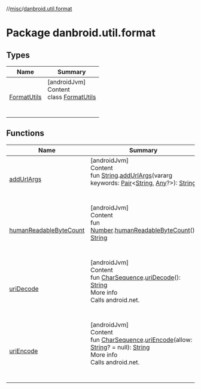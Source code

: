 //[misc](../index.md)/[danbroid.util.format](index.md)



# Package danbroid.util.format  


## Types  
  
|  Name|  Summary| 
|---|---|
| <a name="danbroid.util.format/FormatUtils///PointingToDeclaration/"></a>[FormatUtils](-format-utils/index.md)| <a name="danbroid.util.format/FormatUtils///PointingToDeclaration/"></a>[androidJvm]  <br>Content  <br>class [FormatUtils](-format-utils/index.md)  <br><br><br>


## Functions  
  
|  Name|  Summary| 
|---|---|
| <a name="danbroid.util.format//addUrlArgs/kotlin.String#kotlin.Array[kotlin.Pair[kotlin.String,kotlin.Any?]]/PointingToDeclaration/"></a>[addUrlArgs](add-url-args.md)| <a name="danbroid.util.format//addUrlArgs/kotlin.String#kotlin.Array[kotlin.Pair[kotlin.String,kotlin.Any?]]/PointingToDeclaration/"></a>[androidJvm]  <br>Content  <br>fun [String](https://kotlinlang.org/api/latest/jvm/stdlib/kotlin/-string/index.html).[addUrlArgs](add-url-args.md)(vararg keywords: [Pair](https://kotlinlang.org/api/latest/jvm/stdlib/kotlin/-pair/index.html)<[String](https://kotlinlang.org/api/latest/jvm/stdlib/kotlin/-string/index.html), [Any](https://kotlinlang.org/api/latest/jvm/stdlib/kotlin/-any/index.html)?>): [String](https://kotlinlang.org/api/latest/jvm/stdlib/kotlin/-string/index.html)  <br><br><br>
| <a name="danbroid.util.format//humanReadableByteCount/kotlin.Number#/PointingToDeclaration/"></a>[humanReadableByteCount](human-readable-byte-count.md)| <a name="danbroid.util.format//humanReadableByteCount/kotlin.Number#/PointingToDeclaration/"></a>[androidJvm]  <br>Content  <br>fun [Number](https://kotlinlang.org/api/latest/jvm/stdlib/kotlin/-number/index.html).[humanReadableByteCount](human-readable-byte-count.md)(): [String](https://kotlinlang.org/api/latest/jvm/stdlib/kotlin/-string/index.html)  <br><br><br>
| <a name="danbroid.util.format//uriDecode/kotlin.CharSequence#/PointingToDeclaration/"></a>[uriDecode](uri-decode.md)| <a name="danbroid.util.format//uriDecode/kotlin.CharSequence#/PointingToDeclaration/"></a>[androidJvm]  <br>Content  <br>fun [CharSequence](https://kotlinlang.org/api/latest/jvm/stdlib/kotlin/-char-sequence/index.html).[uriDecode](uri-decode.md)(): [String](https://kotlinlang.org/api/latest/jvm/stdlib/kotlin/-string/index.html)  <br>More info  <br>Calls android.net.  <br><br><br>
| <a name="danbroid.util.format//uriEncode/kotlin.CharSequence#kotlin.String?/PointingToDeclaration/"></a>[uriEncode](uri-encode.md)| <a name="danbroid.util.format//uriEncode/kotlin.CharSequence#kotlin.String?/PointingToDeclaration/"></a>[androidJvm]  <br>Content  <br>fun [CharSequence](https://kotlinlang.org/api/latest/jvm/stdlib/kotlin/-char-sequence/index.html).[uriEncode](uri-encode.md)(allow: [String](https://kotlinlang.org/api/latest/jvm/stdlib/kotlin/-string/index.html)? = null): [String](https://kotlinlang.org/api/latest/jvm/stdlib/kotlin/-string/index.html)  <br>More info  <br>Calls android.net.  <br><br><br>

